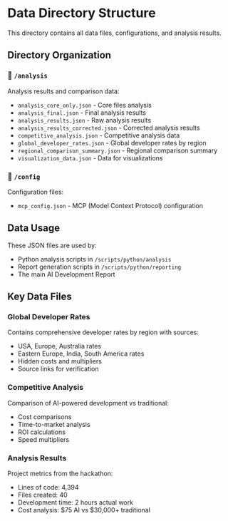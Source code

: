 # Data Directory Structure

This directory contains all data files, configurations, and analysis results.

## Directory Organization

### 📁 `/analysis`
Analysis results and comparison data:
- `analysis_core_only.json` - Core files analysis
- `analysis_final.json` - Final analysis results
- `analysis_results.json` - Raw analysis results
- `analysis_results_corrected.json` - Corrected analysis results
- `competitive_analysis.json` - Competitive analysis data
- `global_developer_rates.json` - Global developer rates by region
- `regional_comparison_summary.json` - Regional comparison summary
- `visualization_data.json` - Data for visualizations

### 📁 `/config`
Configuration files:
- `mcp_config.json` - MCP (Model Context Protocol) configuration

## Data Usage

These JSON files are used by:
- Python analysis scripts in `/scripts/python/analysis`
- Report generation scripts in `/scripts/python/reporting`
- The main AI Development Report

## Key Data Files

### Global Developer Rates
Contains comprehensive developer rates by region with sources:
- USA, Europe, Australia rates
- Eastern Europe, India, South America rates
- Hidden costs and multipliers
- Source links for verification

### Competitive Analysis
Comparison of AI-powered development vs traditional:
- Cost comparisons
- Time-to-market analysis
- ROI calculations
- Speed multipliers

### Analysis Results
Project metrics from the hackathon:
- Lines of code: 4,394
- Files created: 40
- Development time: 2 hours actual work
- Cost analysis: $75 AI vs $30,000+ traditional